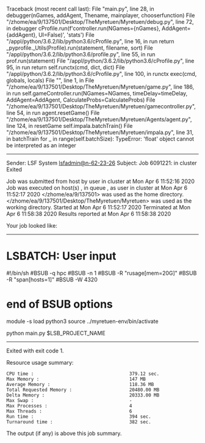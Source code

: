 Traceback (most recent call last):
  File "main.py", line 28, in <module>
    debugger(nGames, addAgent, Thename, mainplayer, chooserfunction)
  File "/zhome/ea/9/137501/Desktop/TheMyretuen/Myretuen/debug.py", line 72, in debugger
    cProfile.run(f'controller.run(NGames={nGames}, AddAgent={addAgent}, UI=False)', 'stats')
  File "/appl/python/3.6.2/lib/python3.6/cProfile.py", line 16, in run
    return _pyprofile._Utils(Profile).run(statement, filename, sort)
  File "/appl/python/3.6.2/lib/python3.6/profile.py", line 55, in run
    prof.run(statement)
  File "/appl/python/3.6.2/lib/python3.6/cProfile.py", line 95, in run
    return self.runctx(cmd, dict, dict)
  File "/appl/python/3.6.2/lib/python3.6/cProfile.py", line 100, in runctx
    exec(cmd, globals, locals)
  File "<string>", line 1, in <module>
  File "/zhome/ea/9/137501/Desktop/TheMyretuen/Myretuen/game.py", line 186, in run
    self.gameController.run(NGames=NGames, timeDelay=timeDelay, AddAgent=AddAgent, CalculateProbs=CalculateProbs)
  File "/zhome/ea/9/137501/Desktop/TheMyretuen/Myretuen/gamecontroller.py", line 54, in run
    agent.resetGame()
  File "/zhome/ea/9/137501/Desktop/TheMyretuen/Myretuen/Agents/agent.py", line 124, in resetGame
    self.impala.batchTrain()
  File "/zhome/ea/9/137501/Desktop/TheMyretuen/Myretuen/impala.py", line 31, in batchTrain
    for _ in range(self.batchSize):
TypeError: 'float' object cannot be interpreted as an integer

------------------------------------------------------------
Sender: LSF System <lsfadmin@n-62-23-26>
Subject: Job 6091221: <NNAgent3IMP-sample-length1-hist30> in cluster <dcc> Exited

Job <NNAgent3IMP-sample-length1-hist30> was submitted from host <n-62-30-3> by user <s183914> in cluster <dcc> at Mon Apr  6 11:52:16 2020
Job was executed on host(s) <n-62-23-26>, in queue <hpc>, as user <s183914> in cluster <dcc> at Mon Apr  6 11:52:17 2020
</zhome/ea/9/137501> was used as the home directory.
</zhome/ea/9/137501/Desktop/TheMyretuen/Myretuen> was used as the working directory.
Started at Mon Apr  6 11:52:17 2020
Terminated at Mon Apr  6 11:58:38 2020
Results reported at Mon Apr  6 11:58:38 2020

Your job looked like:

------------------------------------------------------------
# LSBATCH: User input
#!/bin/sh
#BSUB -q hpc
#BSUB -n 1
#BSUB -R "rusage[mem=20G]"
#BSUB -R "span[hosts=1]"
#BSUB -W 4320
# end of BSUB options

module -s load python3
source ../myretuen-env/bin/activate

python main.py $LSB_PROJECT_NAME


------------------------------------------------------------

Exited with exit code 1.

Resource usage summary:

    CPU time :                                   379.12 sec.
    Max Memory :                                 147 MB
    Average Memory :                             118.36 MB
    Total Requested Memory :                     20480.00 MB
    Delta Memory :                               20333.00 MB
    Max Swap :                                   -
    Max Processes :                              4
    Max Threads :                                6
    Run time :                                   394 sec.
    Turnaround time :                            382 sec.

The output (if any) is above this job summary.


